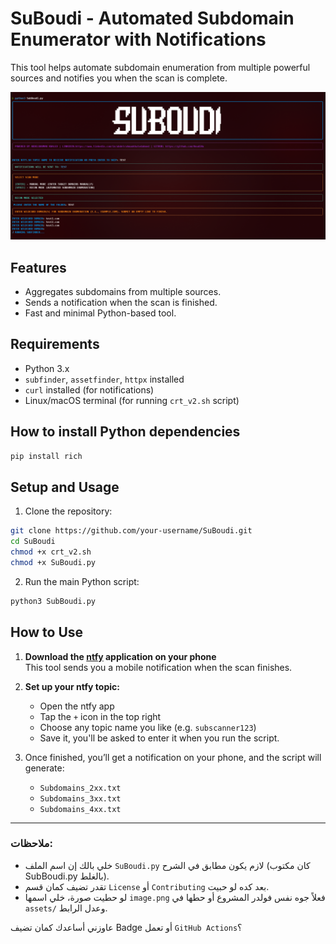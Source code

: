# SuBoudi - Automated Subdomain Enumerator with Notifications

This tool helps automate subdomain enumeration from multiple powerful sources and notifies you when the scan is complete.

![SuBoudi Screenshot](image.png)

## Features
- Aggregates subdomains from multiple sources.
- Sends a notification when the scan is finished.
- Fast and minimal Python-based tool.

## Requirements

- Python 3.x
- `subfinder`, `assetfinder`, `httpx` installed 
- `curl` installed (for notifications)
- Linux/macOS terminal (for running `crt_v2.sh` script)

## How to install Python dependencies

```bash
pip install rich
```
## Setup and Usage

1. Clone the repository:

```bash
git clone https://github.com/your-username/SuBoudi.git
cd SuBoudi
chmod +x crt_v2.sh
chmod +x SuBoudi.py
```

2. Run the main Python script:
```bash
python3 SubBoudi.py
```
## How to Use

1. **Download the [ntfy](https://ntfy.sh/) application on your phone**  
   This tool sends you a mobile notification when the scan finishes.

2. **Set up your ntfy topic:**  
   - Open the ntfy app  
   - Tap the `+` icon in the top right  
   - Choose any topic name you like (e.g. `subscanner123`)  
   - Save it, you'll be asked to enter it when you run the script.

3. Once finished, you’ll get a notification on your phone, and the script will generate:
   - `Subdomains_2xx.txt`  
   - `Subdomains_3xx.txt`  
   - `Subdomains_4xx.txt`

---

### ملاحظات:
- خلي بالك إن اسم الملف `SuBoudi.py` لازم يكون مطابق في الشرح (كان مكتوب SubBoudi.py بالغلط).
- تقدر تضيف كمان قسم `License` أو `Contributing` بعد كده لو حبيت.
- لو حطيت صورة، خلي اسمها `image.png` فعلاً جوه نفس فولدر المشروع أو حطها في `assets/` وعدل الرابط.

عاوزني أساعدك كمان تضيف Badge أو تعمل `GitHub Actions`؟

     

